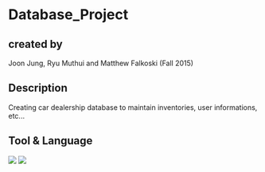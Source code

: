 # Database_Project 
  
## created by 
  Joon Jung, Ryu Muthui and Matthew Falkoski (Fall 2015) 

## Description
  Creating car dealership database to maintain inventories, user informations, etc...
  
## Tool & Language
<img src="http://www.lafermeduweb.net/images/tutorial/39/.orig/mysql-workbench.png">

<img src="https://uploads.toptal.io/blog/category/logo/44/mysql.png">
<br>
